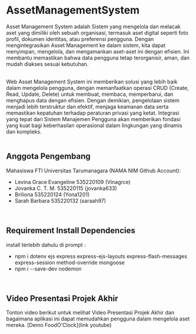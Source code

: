 # AssetManagementSystem
 Asset Management System adalah Sistem yang mengelola dan melacak aset yang dimiliki oleh sebuah organisasi, termasuk aset digital seperti foto profil, dokumen identitas, atau preferensi pengguna. Dengan mengintegrasikan Asset Management ke dalam sistem, kita dapat menyimpan, mengelola, dan mengamankan aset-aset ini dengan efisien. Ini membantu memastikan bahwa data pengguna tetap terorganisir, aman, dan mudah diakses sesuai kebutuhan.

<br />
 Web Asset Management System ini memberikan solusi yang lebih baik dalam mengelola pengguna, dengan memanfaatkan operasi CRUD (Create, Read, Update, Delete) untuk membuat, membaca, memperbarui, dan menghapus data dengan efisien. Dengan demikian, pengelolaan sistem menjadi lebih terstruktur dan efektif, menjaga keamanan data serta memastikan kepatuhan terhadap peraturan privasi yang ketat. Integrasi yang tepat dari Sistem Manajemen Pengguna akan memberikan fondasi yang kuat bagi keberhasilan operasional dalam lingkungan yang dinamis dan kompleks.
 
<br />
<br />

## Anggota Pengembang
Mahasiswa FTI Universitas Tarumanagara
(NAMA   NIM     Github Account):
- Levina Grace Evangeline 	535220109 (Vinagrce)
- Jovanka C. T. M.	 	535220115 (jovanka633)
- Briliona			535220124 (Yona1201)
- Sarah Barbara			535220132 (saraah97)
<br />

## Requirement Install Dependencies
install terlebih dahulu di prompt :
- npm i dotenv ejs express express-ejs-layouts express-flash-messages express-session method-override mongoose
-  npm i --save-dev nodemon

<br />

## Video Presentasi Projek Akhir
Tonton video berikut untuk melihat Video Presentasi Projek Akhir dan bagaimana aplikasi ini dapat memudahkan pengguna dalam mengelola aset mereka.
[Demo FoodO'Clock](link youtube)<br>

